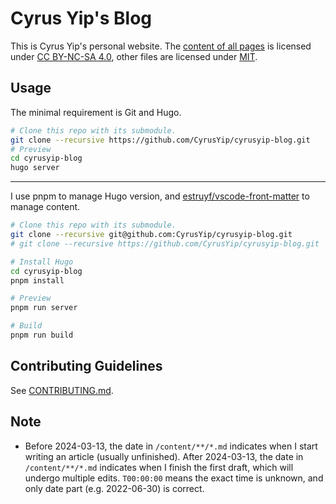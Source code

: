 # Cyrus Yip's Blog

This is Cyrus Yip's personal website. The [content of all pages](content) is licensed under [CC BY-NC-SA 4.0](https://creativecommons.org/licenses/by-nc-sa/4.0/), other files are licensed under [MIT](LICENSE.md).

## Usage

The minimal requirement is Git and Hugo.

```bash
# Clone this repo with its submodule.
git clone --recursive https://github.com/CyrusYip/cyrusyip-blog.git
# Preview
cd cyrusyip-blog
hugo server
```

---

I use pnpm to manage Hugo version, and [estruyf/vscode-front-matter](https://github.com/estruyf/vscode-front-matter) to manage content.


```bash
# Clone this repo with its submodule.
git clone --recursive git@github.com:CyrusYip/cyrusyip-blog.git
# git clone --recursive https://github.com/CyrusYip/cyrusyip-blog.git

# Install Hugo
cd cyrusyip-blog
pnpm install

# Preview
pnpm run server

# Build
pnpm run build
```

## Contributing Guidelines

See [CONTRIBUTING.md](.github/CONTRIBUTING.md).

## Note

- Before 2024-03-13, the date in `/content/**/*.md` indicates when I start writing an article (usually unfinished). After 2024-03-13, the date in `/content/**/*.md` indicates when I finish the first draft, which will undergo multiple edits. `T00:00:00` means the exact time is unknown, and only date part (e.g. 2022-06-30) is correct.
